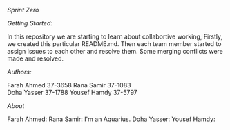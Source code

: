 *Sprint* *Zero*



*Getting Started:*


In this repository we are starting to learn about collabortive working, 
Firstly, we created this particular README.md.
Then each team member started to assign issues to each other and 
resolve them. Some merging conflicts were made and resolved.



*Authors:*


Farah Ahmed 37-3658	
Rana Samir 37-1083	
Doha Yasser 37-1788	
Yousef Hamdy 37-5797




*About* 


Farah Ahmed:
Rana Samir: I'm an Aquarius.
Doha Yasser:
Yousef Hamdy:



